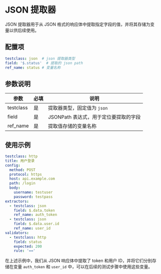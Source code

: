 # JSON 提取器

JSON 提取器用于从 JSON 格式的响应体中提取指定字段的值，并将其存储为变量以供后续使用。

## 配置项

```yaml
testclass: json  # json 提取器类型
field: '$.status'  # 提取的 json path
ref_name: status # 变量名称
```

## 参数说明

| 参数        | 必填 | 说明                      |
|-----------|----|-------------------------|
| testclass | 是  | 提取器类型，固定值为 `json`       |
| field     | 是  | JSONPath 表达式，用于定位要提取的字段 |
| ref_name  | 是  | 提取值存储的变量名称              |

## 使用示例

```yaml
testclass: http
title: 用户登录
config:
  method: POST
  protocol: https
  host: api.example.com
  path: /login
  body:
    username: testuser
    password: testpass
extractors:
  - testclass: json
    field: $.data.token
    ref_name: auth_token
  - testclass: json
    field: $.data.user.id
    ref_name: user_id
validators:
  - testclass: http
    field: status
    expected: 200
    rule: '=='
```

在上述示例中，我们从 JSON 响应体中提取了 token 和用户 ID，并将它们分别存储在变量 `auth_token` 和 `user_id`
中，可以在后续的测试步骤中使用这些变量。